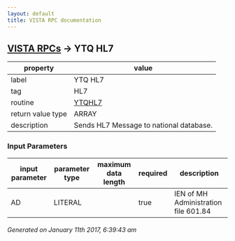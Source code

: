 ```yaml
---
layout: default
title: VISTA RPC documentation
---
```




## [VISTA RPCs](TableOfContent.md) &#8594; YTQ HL7 

 property | value 
--- | --- 
 label | YTQ HL7
 tag | HL7
 routine | [YTQHL7](http://code.osehra.org/dox/Routine_YTQHL7_source.html)
 return value type | ARRAY
 description | Sends HL7 Message to national database.

### Input Parameters

| input parameter | parameter type | maximum data length | required | description | 
| --- | --- | --- | --- | --- | 
| AD  | LITERAL |  | true | IEN of MH Administration file 601.84 | 




 ###### Generated on January 11th 2017, 6:39:43 am